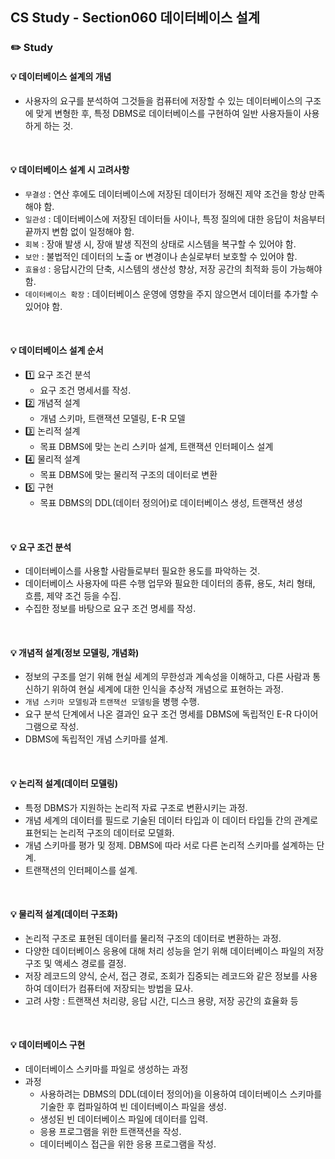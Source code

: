 ## CS Study - Section060 데이터베이스 설계
### ✏️ Study
#### 💡 데이터베이스 설계의 개념
- 사용자의 요구를 분석하여 그것들을 컴퓨터에 저장할 수 있는 데이터베이스의 구조에 맞게 변형한 후, 특정 DBMS로 데이터베이스를 구현하여 일반 사용자들이 사용하게 하는 것.
<br>

#### 💡 데이터베이스 설계 시 고려사항
- `무결성` : 연산 후에도 데이터베이스에 저장된 데이터가 정해진 제약 조건을 항상 만족해야 함.
- `일관성` : 데이터베이스에 저장된 데이터들 사이나, 특정 질의에 대한 응답이 처음부터 끝까지 변함 없이 일정해야 함.
- `회복` : 장애 발생 시, 장애 발생 직전의 상태로 시스템을 복구할 수 있어야 함.
- `보안` : 불법적인 데이터의 노출 or 변경이나 손실로부터 보호할 수 있어야 함.
- `효율성` : 응답시간의 단축, 시스템의 생산성 향상, 저장 공간의 최적화 등이 가능해야 함.
- `데이터베이스 확장` : 데이터베이스 운영에 영향을 주지 않으면서 데이터를 추가할 수 있어야 함.
<br>

#### 💡 데이터베이스 설계 순서
- 1️⃣ 요구 조건 분석
  - 요구 조건 명세서를 작성.
- 2️⃣ 개념적 설계
  - 개념 스키마, 트랜잭션 모델링, E-R 모델
- 3️⃣ 논리적 설계
  - 목표 DBMS에 맞는 논리 스키마 설계, 트랜잭션 인터페이스 설계
- 4️⃣ 물리적 설계
  - 목표 DBMS에 맞는 물리적 구조의 데이터로 변환
- 5️⃣ 구현
  - 목표 DBMS의 DDL(데이터 정의어)로 데이터베이스 생성, 트랜잭션 생성
<br>

#### 💡 요구 조건 분석
- 데이터베이스를 사용할 사람들로부터 필요한 용도를 파악하는 것.
- 데이터베이스 사용자에 따른 수행 업무와 필요한 데이터의 종류, 용도, 처리 형태, 흐름, 제약 조건 등을 수집.
- 수집한 정보를 바탕으로 요구 조건 명세를 작성.
<br>

#### 💡 개념적 설계(정보 모델링, 개념화)
- 정보의 구조를 얻기 위해 현실 세계의 무한성과 계속성을 이해하고, 다른 사람과 통신하기 위하여 현실 세계에 대한 인식을 추상적 개념으로 표현하는 과정.
- `개념 스키마 모델링`과 `트랜잭션 모델링`을 병행 수행.
- 요구 분석 단계에서 나온 결과인 요구 조건 명세를 DBMS에 독립적인 E-R 다이어그램으로 작성.
- DBMS에 독립적인 개념 스키마를 설계.
<br>

#### 💡 논리적 설계(데이터 모델링)
- 특정 DBMS가 지원하는 논리적 자료 구조로 변환시키는 과정.
- 개념 세계의 데이터를 필드로 기술된 데이터 타입과 이 데이터 타입들 간의 관계로 표현되는 논리적 구조의 데이터로 모델화.
- 개념 스키마를 평가 및 정제. DBMS에 따라 서로 다른 논리적 스키마를 설계하는 단계.
- 트랜잭션의 인터페이스를 설계.
<br>

#### 💡 물리적 설계(데이터 구조화)
- 논리적 구조로 표현된 데이터를 물리적 구조의 데이터로 변환하는 과정.
- 다양한 데이터베이스 응용에 대해 처리 성능을 얻기 위해 데이터베이스 파일의 저장 구조 및 액세스 경로를 결정.
- 저장 레코드의 양식, 순서, 접근 경로, 조회가 집중되는 레코드와 같은 정보를 사용하여 데이터가 컴퓨터에 저장되는 방법을 묘사.
- 고려 사항 : 트랜잭션 처리량, 응답 시간, 디스크 용량, 저장 공간의 효율화 등
<br>

#### 💡 데이터베이스 구현
- 데이터베이스 스키마를 파일로 생성하는 과정
- 과정
  - 사용하려는 DBMS의 DDL(데이터 정의어)을 이용하여 데이터베이스 스키마를 기술한 후 컴파일하여 빈 데이터베이스 파일을 생성.
  - 생성된 빈 데이터베이스 파일에 데이터를 입력.
  - 응용 프로그램을 위한 트랜잭션을 작성.
  - 데이터베이스 접근을 위한 응용 프로그램을 작성.
<br>
